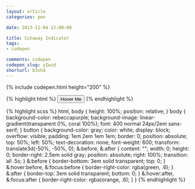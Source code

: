 ```yaml
---
layout: article
categories: pen

date: 2013-12-04 12:00:00

title: Cutaway Indicator
tags:
- codepen

comments: codepen
codepen_slug: yIwzd
shorturl: b3sh4
---
```



{% include codepen.html height="200" %}

{% highlight html %}
<button>Hover Me</button>
{% endhighlight %}

{% highlight scss %}
html,
body {
  height: 100%;
  position: relative;
}
body {
  background-color: rebeccapurple;
  background-image: linear-gradient(transparent 0%, coral 100%);
  font: 400 normal 24px/2em sans-serif;
}
button {
  background-color: gray;
  color: white;
  display: block;
  overflow: visible;
  padding: 1em 2em 1em 1em;
  border: 0;
  position: absolute;
  top: 50%;
  left: 50%;
  text-decoration: none;
  font-weight: 600;
  transform: translate3d(-50%, -50%, 0);
  &:before,
  &:after {
    content: "";
    width: 0;
    height: 0;
    border-right: 2.5em solid gray;
    position: absolute;
    right: 100%;
    transition: all .5s;
  }
  &:before {
    border-bottom: 3em solid transparent;
    top: 0;
  }
  &:hover:before,
  &:focus:before {
    border-right-color: rgba(green, .6);
  }
  &:after {
    border-top: 3em solid transparent;
    bottom: 0;
  }
  &:hover:after,
  &:focus:after {
    border-right-color: rgba(orange, .6);
  }
}
{% endhighlight %}
